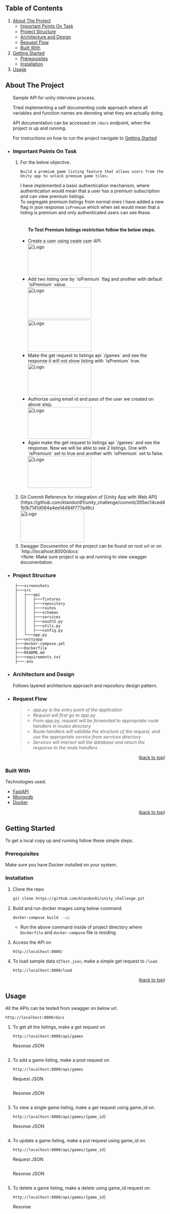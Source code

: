 <!-- TABLE OF CONTENTS -->
## Table of Contents
  <ol>
    <li>
      <a href="#about-the-project">About The Project</a>
      <ul>
        <li><a href="#important-points-on-task">Important Points On Task</a></li>
      </ul>
      <ul>
        <li><a href="#project-structure">Project Structure</a></li>
      </ul>
      <ul>
        <li><a href="#architecture-and-design">Architecture and Design</a></li>
      </ul>
      <ul>
        <li><a href="#request-flow">Request Flow</a></li>
      </ul>
      <ul>
        <li><a href="#built-with">Built With</a></li>
      </ul>
    </li>
    <li>
      <a href="#getting-started">Getting Started</a>
      <ul>
        <li><a href="#prerequisites">Prerequisites</a></li>
        <li><a href="#installation">Installation</a></li>
      </ul>
    </li>
    <li><a href="#usage">Usage</a></li>
</ol>

## About The Project
<ul>
Sample API for unity interview process.

Tried implementing a self documenting code approach where all variables and function names are denoting what they are actually doing. 

API documentation can be accessed on `/docs` endpoint, when the project is up and running. 

For instructions on how to run the project navigate to <a href="#getting-started">Getting Started</a>

<li>

### Important Points On Task
<ol>

<li>
For the below objective. </br>

`Build a premium game listing feature that allows users from the Unity app to unlock premium game tiles.` 
</br>

I have implemented a basic authentication mechanism, where authentication would mean that a user has a premium subscription and can view premium listings. </br>
To segregate premium listings from normal ones I have added a new flag in json response `isPremium` which when set would mean that a listing is premium and only authenticated users can see these. </br> </br>
<ul>
 
 #### To Test Premium listings restriction follow the below steps.
<li>
    Create a user using ceate user API. </br>
    <img src="images/create_user.png" alt="Logo" width="200" height="100">
    </br>
</li>
<li>
    Add two listing one by `isPremium` flag and another with default `isPremium` value.
    </br>
    <img src="images/premium_listing.PNG" alt="Logo" width="200" height="100">
    </br>
    <img src="images/non_premium_listing.PNG" alt="Logo" width="200" height="100">
</li>
<li>
    Make the get request to listings api `/games` and see the response it will not show listing with `isPremium` true.
    </br>
    <img src="images/non_subscribers_listings.PNG" alt="Logo" width="200" height="100">
    </br>
</li>
<li>
    Authorize using email id and pass of the user we created on above step.</br>
    <img src="images/authorization_step.PNG" alt="Logo" width="200" height="100">
    </br>
</li>
<li>
    Again make the get request to listings api `/games` and see the response. Now we will be able to see 2 listings. One with `isPremium` set to true and another with `isPremium` set to false.
    </br>
    <img src="images/subscribers_listing.PNG" alt="Logo" width="200" height="100">
</li>
</ul>
</br>
</li>
<li>
Git Commit Reference for integration of  [Unity App with Web API](https://github.com/ktandon91/unity_challenge/commit/265ec14ced41b1b7141d064a4ee14484f777ad9c)
</br>
<img src="images/WebAPIintegration.JPG" alt="Logo" width="200" height="100">
</br>
</li>
<li>
Swagger Documention of the project can be found on root url or on `http://localhost:8000/docs` </br>
    >Note: Make sure project is up and running to view swagger documentation.
</li>
</ol>
</li>

<li>

### Project Structure
   
   ```
    ├───screenshots
    ├───src
    │   ├───api
    │   │   ├───fixtures
    │   │   ├───repository
    │   │   ├───routes   
    │   │   ├───schemas   
    │   │   ├───services   
    │   │   ├───oauth2.py
    │   │   ├───utils.py
    │   │   ├───config.py
    │   └───app.py
    ├───unityapp
    ├───docker-compose.yml
    ├───Dockerfile
    ├───README.md
    ├───requirements.txt
    ├───.env
   ```
</li>

<li>

### Architecture and Design

Follows layered architecture approach and repository design pattern.  

</li>
<li>

### Request Flow
  >* *app.py is the entry point of the application*
  >* *Request will first go to app.py*
  >* *From app.py, request will be forwarded to appropriate route handlers in routes directory*
  >* *Route handlers will validate the structure of the request, and use the appropriate service from services directory*
  >* *Services will interact will the database and return the response to the route handlers*
</li>
</ul> 

<p align="right">(<a href="#top">back to top</a>)</p>

### Built With
Technologies used.

* [FastAPI](https://fastapi.tiangolo.com/)
* [Mongodb](https://www.mongodb.com/)
* [Docker](https://www.docker.com/)

<p align="right">(<a href="#top">back to top</a>)</p>

<!-- GETTING STARTED -->
## Getting Started

To get a local copy up and running follow these simple steps.

### Prerequisites

Make sure you have Docker installed on your system.

### Installation
1. Clone the repo
   ```sh
   git clone https://github.com/ktandon91/unity_challenge.git
   ```
   
2. Build and run docker images using below command.
   ```sh
   docker-compose build --up
   ```
   * Run the above command inside of project directory where `Dockerfile` and `docker-compose` file is residing.

3. Access the API on
   ```
   http://localhost:8000/
   ```

4. To load sample data `UITest.json`, make a simple get request to `/load`.  
    ```
    http://localhost:8000/load
    ```

<p align="right">(<a href="#top">back to top</a>)</p>

## Usage

All the APIs can be tested from swagger on below url.
   ```
   http://localhost:8000/docs
   ```
1. To get all the listings, make a get request on
    ```
    http://localhost:8000/api/games
    ```
    Resonse JSON 
    ```

    ```
2. To add a game listing, make a post request on
    ```
    http://localhost:8000/api/games
    ```
    Request JSON 
    ```

    ```
    Resonse JSON 
    ```

    ```
3. To view a single game listing, make a get request using game_id on.
    ```
    http://localhost:8000/api/games/{game_id}
    ```
    Resonse JSON 
    ```

    ```    
4. To update a game listing, make a put request using game_id on.
    ```
    http://localhost:8000/api/games/{game_id}
    ```
    Request JSON 
    ```

    ```
    Resonse JSON 
    ```

    ```    
5. To delete a game listing, make a delete using game_id request on.
    ```
    http://localhost:8000/api/games/{game_id}
    ```
    Resonse 
    ```

    ```
